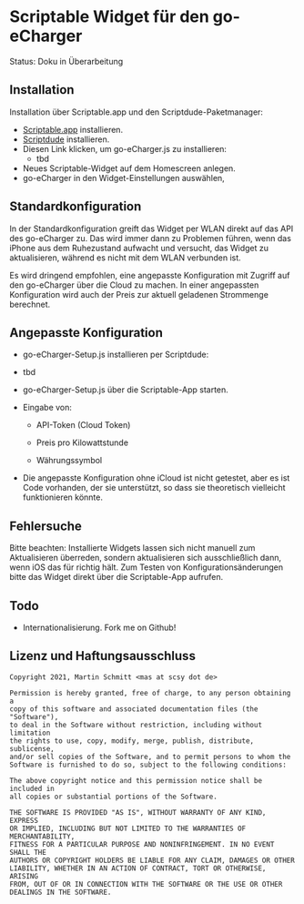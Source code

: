 # Scriptable Widget für den go-eCharger

Status: Doku in Überarbeitung

## Installation

Installation über Scriptable.app und den Scriptdude-Paketmanager:

- [Scriptable.app](https://scriptable.app/) installieren.
- [Scriptdude](https://scriptdu.de/) installieren.
- Diesen Link klicken, um go-eCharger.js zu installieren:
  - tbd
- Neues Scriptable-Widget auf dem Homescreen anlegen.
- go-eCharger in den Widget-Einstellungen auswählen,

## Standardkonfiguration

In der Standardkonfiguration greift das Widget per WLAN direkt auf das API des go-eCharger zu. Das wird immer dann zu Problemen führen, wenn das iPhone aus dem Ruhezustand aufwacht und versucht, das Widget zu aktualisieren, während es nicht mit dem WLAN verbunden ist.

Es wird dringend empfohlen, eine angepasste Konfiguration mit Zugriff auf den go-eCharger über die Cloud zu machen. In einer angepassten Konfiguration wird auch der Preis zur aktuell geladenen Strommenge berechnet.

## Angepasste Konfiguration

- go-eCharger-Setup.js installieren per Scriptdude:
- tbd
- go-eCharger-Setup.js über die Scriptable-App starten.
- Eingabe von:

  - API-Token (Cloud Token)

  - Preis pro Kilowattstunde
  - Währungssymbol
- Die angepasste Konfiguration ohne iCloud ist nicht getestet, aber es ist Code vorhanden, der sie unterstützt, so dass sie theoretisch vielleicht funktionieren könnte.

## Fehlersuche

Bitte beachten: Installierte Widgets lassen sich nicht manuell zum Aktualisieren überreden, sondern aktualisieren sich ausschließlich dann, wenn iOS das für richtig hält. Zum Testen von Konfigurationsänderungen bitte das Widget direkt über die Scriptable-App aufrufen.

## Todo

- Internationalisierung. Fork me on Github!

## Lizenz und Haftungsausschluss

```
Copyright 2021, Martin Schmitt <mas at scsy dot de>

Permission is hereby granted, free of charge, to any person obtaining a 
copy of this software and associated documentation files (the "Software"), 
to deal in the Software without restriction, including without limitation 
the rights to use, copy, modify, merge, publish, distribute, sublicense, 
and/or sell copies of the Software, and to permit persons to whom the 
Software is furnished to do so, subject to the following conditions:

The above copyright notice and this permission notice shall be included in 
all copies or substantial portions of the Software.

THE SOFTWARE IS PROVIDED "AS IS", WITHOUT WARRANTY OF ANY KIND, EXPRESS 
OR IMPLIED, INCLUDING BUT NOT LIMITED TO THE WARRANTIES OF MERCHANTABILITY, 
FITNESS FOR A PARTICULAR PURPOSE AND NONINFRINGEMENT. IN NO EVENT SHALL THE 
AUTHORS OR COPYRIGHT HOLDERS BE LIABLE FOR ANY CLAIM, DAMAGES OR OTHER 
LIABILITY, WHETHER IN AN ACTION OF CONTRACT, TORT OR OTHERWISE, ARISING 
FROM, OUT OF OR IN CONNECTION WITH THE SOFTWARE OR THE USE OR OTHER 
DEALINGS IN THE SOFTWARE.
```